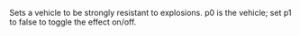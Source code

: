 Sets a vehicle to be strongly resistant to explosions. p0 is the vehicle; set p1 to false to toggle the effect on/off.